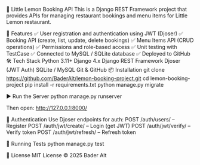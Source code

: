 🍋 Little Lemon Booking API
This is a Django REST Framework project that provides APIs for managing restaurant bookings and menu items for Little Lemon restaurant.

🚀 Features
✅ User registration and authentication using JWT (Djoser)
✅ Booking API (create, list, update, delete bookings)
✅ Menu Items API (CRUD operations)
✅ Permissions and role-based access
✅ Unit testing with TestCase
✅ Connected to MySQL / SQLite database
✅ Deployed to GitHub
🛠️ Tech Stack
Python 3.11+
Django 4.x
Django REST Framework
Djoser (JWT Auth)
SQLite / MySQL
Git & GitHub
📦 Installation
git clone https://github.com/BaderAlt/lemon-booking-project.git
cd lemon-booking-project
pip install -r requirements.txt
python manage.py migrate


▶️ Run the Server
python manage.py runserver


Then open:
http://127.0.0.1:8000/



🔐 Authentication
Use Djoser endpoints for auth:
POST /auth/users/ – Register
POST /auth/jwt/create/ – Login (get JWT)
POST /auth/jwt/verify/ – Verify token
POST /auth/jwt/refresh/ – Refresh token



🧪 Running Tests
python manage.py test


📝 License
MIT License © 2025 Bader Alt
